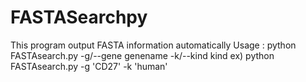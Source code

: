 # FASTASearchpy 
This program output FASTA information automatically
Usage : python FASTAsearch.py -g/--gene genename -k/--kind kind
ex) python FASTAsearch.py -g 'CD27' -k 'human'
